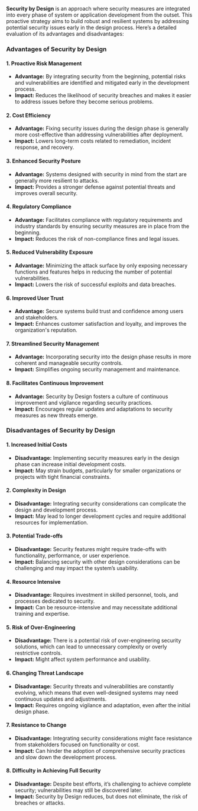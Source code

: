 <b>Security by Design</b> is an approach where security measures are integrated into every phase of system or application development from the outset. This proactive strategy aims to build robust and resilient systems by addressing potential security issues early in the design process. Here’s a detailed evaluation of its advantages and disadvantages:

<h3> Advantages of Security by Design </h3>
<h4> 1. Proactive Risk Management </h4>

* **Advantage:** By integrating security from the beginning, potential risks and vulnerabilities are identified and mitigated early in the development process.
* **Impact:** Reduces the likelihood of security breaches and makes it easier to address issues before they become serious problems.

<h4> 2. Cost Efficiency </h4>

* **Advantage:** Fixing security issues during the design phase is generally more cost-effective than addressing vulnerabilities after deployment.
* **Impact:** Lowers long-term costs related to remediation, incident response, and recovery.

<h4> 3. Enhanced Security Posture </h4>

* **Advantage:** Systems designed with security in mind from the start are generally more resilient to attacks.
* **Impact:** Provides a stronger defense against potential threats and improves overall security.

<h4> 4. Regulatory Compliance </h4>

* **Advantage:** Facilitates compliance with regulatory requirements and industry standards by ensuring security measures are in place from the beginning.
* **Impact:** Reduces the risk of non-compliance fines and legal issues.

<h4> 5. Reduced Vulnerability Exposure  </h4>

* **Advantage:** Minimizing the attack surface by only exposing necessary functions and features helps in reducing the number of potential vulnerabilities.
* **Impact:** Lowers the risk of successful exploits and data breaches.

<h4> 6. Improved User Trust </h4>

* **Advantage:** Secure systems build trust and confidence among users and stakeholders.
* **Impact:** Enhances customer satisfaction and loyalty, and improves the organization's reputation.

<h4> 7. Streamlined Security Management </h4>

* **Advantage:** Incorporating security into the design phase results in more coherent and manageable security controls.
* **Impact:** Simplifies ongoing security management and maintenance.

<h4> 8. Facilitates Continuous Improvement </h4>

* **Advantage:** Security by Design fosters a culture of continuous improvement and vigilance regarding security practices.
* **Impact:** Encourages regular updates and adaptations to security measures as new threats emerge.




<h3> Disadvantages of Security by Design </h3>

<h4> 1. Increased Initial Costs </h4>

* **Disadvantage:** Implementing security measures early in the design phase can increase initial development costs.
* **Impact:** May strain budgets, particularly for smaller organizations or projects with tight financial constraints.

<h4> 2. Complexity in Design </h4>

* **Disadvantage:** Integrating security considerations can complicate the design and development process.
* **Impact:** May lead to longer development cycles and require additional resources for implementation.

<h4> 3. Potential Trade-offs </h4>

* **Disadvantage:** Security features might require trade-offs with functionality, performance, or user experience.
* **Impact:** Balancing security with other design considerations can be challenging and may impact the system’s usability.

<h4> 4. Resource Intensive </h4>

* **Disadvantage:** Requires investment in skilled personnel, tools, and processes dedicated to security.
* **Impact:** Can be resource-intensive and may necessitate additional training and expertise.

<h4> 5. Risk of Over-Engineering </h4>

* **Disadvantage:** There is a potential risk of over-engineering security solutions, which can lead to unnecessary complexity or overly restrictive controls.
* **Impact:** Might affect system performance and usability.

<h4> 6. Changing Threat Landscape </h4>

* **Disadvantage:** Security threats and vulnerabilities are constantly evolving, which means that even well-designed systems may need continuous updates and adjustments.
* **Impact:** Requires ongoing vigilance and adaptation, even after the initial design phase.

<h4> 7. Resistance to Change </h4>

* **Disadvantage:** Integrating security considerations might face resistance from stakeholders focused on functionality or cost.
* **Impact:** Can hinder the adoption of comprehensive security practices and slow down the development process.

<h4> 8. Difficulty in Achieving Full Security </h4>

* **Disadvantage:** Despite best efforts, it’s challenging to achieve complete security; vulnerabilities may still be discovered later.
* **Impact:** Security by Design reduces, but does not eliminate, the risk of breaches or attacks.
